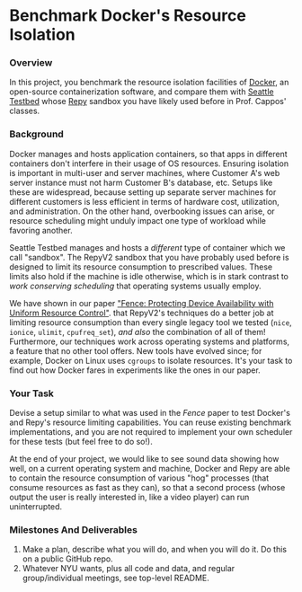 # Benchmark Docker's Resource Isolation

### Overview
In this project, you benchmark the resource isolation facilities
of [Docker](https://www.docker.com/), an open-source containerization
software, and compare them with
[Seattle Testbed](https://github.com/SeattleTestbed) whose
[Repy](https://github.com/SeattleTestbed/repy_v2/README.md) sandbox
you have likely used before in Prof. Cappos' classes.


### Background
Docker manages and hosts application containers, so that apps in
different containers don't interfere in their usage of OS resources.
Ensuring isolation is important in multi-user and server machines,
where Customer A's web server instance must not harm Customer B's
database, etc. Setups like these are widespread, because setting
up separate server machines for different customers is less efficient
in terms of hardware cost, utilization, and administration. On the
other hand, overbooking issues can arise, or resource scheduling might
unduly impact one type of workload while favoring another.

Seattle Testbed manages and hosts a *different* type of container
which we call "sandbox". The RepyV2 sandbox that you have probably
used before is designed to limit its resource consumption to
prescribed values. These limits also hold if the machine is idle
otherwise, which is in stark contrast to *work conserving scheduling*
that operating systems usually employ.

We have shown in our paper
["Fence: Protecting Device Availability with Uniform Resource Control"](https://ssl.engineering.nyu.edu/papers/li-usenix-fence-2015.pdf).
that RepyV2's techniques do a better job at limiting resource consumption
than every single legacy tool we tested (`nice`, `ionice`, `ulimit`,
`cpufreq_set`), *and also* the combination of all of them! Furthermore,
our techniques work across operating systems and platforms, a feature
that no other tool offers.
New tools have evolved since; for example, Docker on Linux uses `cgroups`
to isolate resources. It's your task to find out how Docker fares in
experiments like the ones in our paper.


### Your Task
Devise a setup similar to what was used in the *Fence* paper to
test Docker's and Repy's resource limiting capabilities. You can
reuse existing benchmark implementations, and you are not required
to implement your own scheduler for these tests (but feel free to do so!).

At the end of your project, we would like to see sound data showing
how well, on a current operating system and machine, Docker and Repy
are able to contain the resource consumption of various "hog"
processes (that consume resources as fast as they can), so that
a second process (whose output the user is really interested in,
like a video player) can run uninterrupted.


### Milestones And Deliverables
1. Make a plan, describe what you will do, and when you will do it.
  Do this on a public GitHub repo.
2. Whatever NYU wants, plus all code and data, and regular group/individual
meetings, see top-level README.


